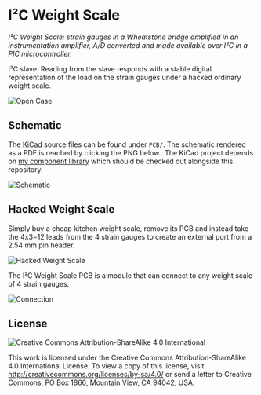 I²C Weight Scale
================

_I²C Weight Scale: strain gauges in a Wheatstone bridge amplified in an
instrumentation amplifier, A/D converted and made available over I²C in a PIC
microcontroller._

I²C slave. Reading from the slave responds with a stable digital representation
of the load on the strain gauges under a hacked ordinary weight scale.

![Open Case](Pictures/open_case.jpg)


Schematic
---------

The [KiCad](http://www.kicad.org/) source files can be found under `PCB/`.
The schematic rendered as a PDF is reached by clicking the PNG below.. The
KiCad project depends on [my component library](https://github.com/simlun/kicad-library-by-simlun)
which should be checked out alongside this repository.

[![Schematic](Pictures/i2cweightscale-schematic-0.1.0.png)](PCB/i2c-weight-scale-kicad/gerber_archive/i2cweightscale-schematic-0.1.0.pdf)


Hacked Weight Scale
-------------------

Simply buy a cheap kitchen weight scale, remove its PCB and instead take the
4x3=12 leads from the 4 strain gauges to create an external port from a 2.54 mm
pin header.

![Hacked Weight Scale](Pictures/hacked_weight_scale.jpg)

The I²C Weight Scale PCB is a module that can connect to any weight scale of 4
strain gauges.

![Connection](Pictures/connection.jpg)


License
-------

![Creative Commons Attribution-ShareAlike 4.0 International](https://i.creativecommons.org/l/by-sa/4.0/88x31.png)

This work is licensed under the Creative Commons Attribution-ShareAlike 4.0
International License. To view a copy of this license, visit
http://creativecommons.org/licenses/by-sa/4.0/ or send a letter to Creative
Commons, PO Box 1866, Mountain View, CA 94042, USA.
